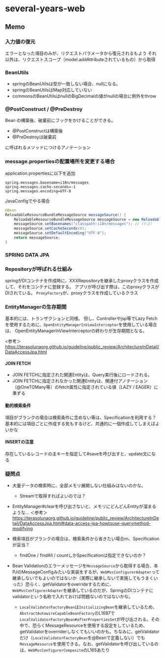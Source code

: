# several-years-web

## Memo

### 入力値の復元

エラーとなった項目のみが、リクエストパラメータから復元されるもよう
それ以外は、リクエストスコープ（model.addAttributeされているもの）から取得

### BeanUtils

* springのBeanUtilsは型が一致しない場合、nullになる。
* springのBeanUtilsはMap対応していない
* commonsのBeanUtilsはnullのBigDecimalの値がnullの場合に例外をthrow

### @PostConstruct / @PreDestroy

Bean の構築後、破棄前にフックをかけることができる。

* @PostConstructは構築後
* @PreDestroyは破棄前

に呼ばれるメソッドにつけるアノテーション

### message.propertiesの配置場所を変更する場合

application.propertiesに以下を追加
```properties
spring.messages.basename=i18n/messages
spring.messages.cache-seconds=-1
spring.messages.encoding=UTF-8
```

JavaConfigでやる場合
```java
@Bean
ReloadableResourceBundleMessageSource messageSource() {
    ReloadableResourceBundleMessageSource messageSource = new ReloadableResourceBundleMessageSource();
    messageSource.setBasenames("classpath:i18n/messages"); //（※２）
    messageSource.setCacheSeconds(0);
    messageSource.setDefaultEncoding("UTF-8");
    return messageSource;
}
```

### SPRING DATA JPA

### Repositoryが呼ばれる仕組み

springがDIコンテナを作成時に、XXXRepositoryを継承したproxyクラスを作成して、それをコンテナに登録する。
アプリが呼び出す際は、このproxyクラスがDIされている。
`ProxyFactory`が、proxyクラスを作成しているクラス

### EntityManagerの生存期間

基本的には、トランザクションと同様。
但し、Controllerやjsp等でLazy Fetchを使用するために、`OpenEntityManagerInViewInterceptor`を使用している場合は、
OpenEntityManagerInViewInterceptorの終わりが生存期間となる。

<参考＞
https://terasolunaorg.github.io/guideline/public_review/ArchitectureInDetail/DataAccessJpa.html

#### JOIN FETCH

* JOIN FETCHに指定された関連Entityは、Query実行後にロードされる。
* JOIN FETCHに指定されなかった関連Entityは、関連付アノテーション（@OneTOMany等）のfetch属性に指定されている値（LAZY / EAGER）に準ずる

#### 動的検索条件

項目がブランクの場合は検索条件に含めない等は、Specificationを利用する？
基本的には項目ごとに作成する気もするけど、共通的に一個作成してしまえばよいかな


#### INSERTの注意

存在しているレコードの主キーを指定して#saveを呼び出すと、update文になる

### 疑問点

* 大量データの検索時に、全部メモリ展開しない仕組みはないのかな。
  * Streamで取得すればよいのでは？

* EntityManager#clearを呼び出さないと、メモリにどんどんEntityが溜まるような…
＜参考＞https://terasolunaorg.github.io/guideline/public_review/ArchitectureInDetail/DataAccessJpa.html#data-access-jpa-howtouse-querymethod-modifying

* 検索項目がブランクの場合は、検索条件から省きたい場合ｍ、Specificationが妥当？
  * findOne / findAll / countしかSpecificationは指定できないのか？

* Bean Validationのエラーメッセージを`MessageSource`から取得する場合、本PJのMessageConfigみたいな実装をするが、`WebMvcConfigurerAdapter`って継承しないでもよいのではないか（実際に継承しないで実施してもうまくいった）恐らく、getValidatorをoverrideするために、`WebMvcConfigurerAdapter`を継承しているのだが、SpringのDIコンテナにvalidatorという名称で入れておけば問題ないのではないかな。
  * `LocalValidatorFactoryBean`は`InitializingBean`を継承しているため、`AbstractAutowireCapableBeanFactory`のL1687で`LocalValidatorFactoryBean#afterPropertiesSet`が呼び出される。その中で、恐らくMessageResourceを使用する設定をしているため、getValidatorをoverriderしなくてもいいのかも。ちなみに、getValidatorだけ（`LocalValidatorFactoryBean`を@Beanで定義しない）でも`MessageResource`を使用できる。なお、getValidatorを呼び出しているのは、`WebMvcConfigurerComposite`のL165あたり